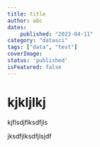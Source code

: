```yaml
---
title: title
author: abc
dates:
    published: "2023-04-11"
category: "datasci"
tags: ["data", "test"]
coverImage:
status: 'published'
isFeatured: false
---
```


# kjkljlkj

kjflsdjflksdfjls

jksdfjlksdfjlsjdf